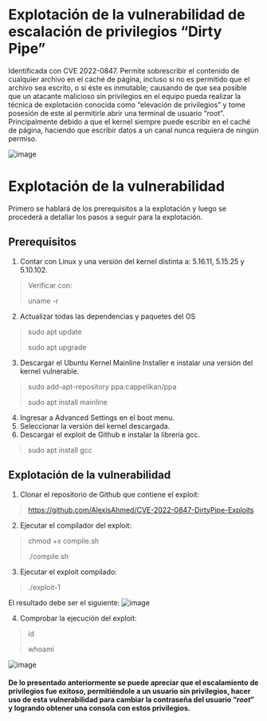 # Explotación de la vulnerabilidad de escalación de privilegios “Dirty Pipe”

Identificada con CVE 2022-0847. Permite sobrescribir el contenido de cualquier archivo en el caché de página, incluso si no es permitido que el archivo sea escrito, o si éste es inmutable; causando de que sea posible que un atacante malicioso sin privilegios en el equipo pueda realizar la técnica de explotación conocida como “elevación de privilegios” y tome posesión de este al permitirle abrir una terminal de usuario “*root*”. Principalmente debido a que el kernel siempre puede escribir en el caché de página, haciendo que escribir datos a un canal nunca requiera de ningún permiso.

![image](https://i.imgur.com/fyJ8hG3.png)

# Explotación de la vulnerabilidad

Primero se hablará de los prerequisitos a la explotación y luego se procederá a detallar los pasos a seguir para la explotación.

## Prerequisitos
1. Contar con Linux y una  versión del kernel distinta a:  5.16.11, 5.15.25 y 5.10.102.
> Verificar con:
> 
> uname -r
2. Actualizar todas las dependencias y paquetes del OS
> sudo apt update 
> 
> sudo apt upgrade
3. Descargar el Ubuntu Kernel Mainline  Installer e instalar una versión del kernel vulnerable.
> sudo add-apt-repository ppa:cappelikan/ppa
> 
> sudo apt install mainline
4. Ingresar a Advanced  Settings en el boot  menu.
5. Seleccionar la versión del kernel descargada.
6. Descargar el exploit de Github e instalar la librería gcc.
>sudo apt install gcc

## Explotación de la vulnerabilidad
1. Clonar el repositorio de Github que contiene el exploit:
> https://github.com/AlexisAhmed/CVE-2022-0847-DirtyPipe-Exploits
2. Ejecutar el compilador del exploit:
> chmod +x compile.sh
> 
> ./compile.sh
3. Ejecutar el exploit compilado:
> ./exploit-1

El resultado debe ser el siguiente:
![image](https://i.imgur.com/vc650oe.png)

4. Comprobar la ejecución del exploit:
> id
> 
> whoami

![image](https://i.imgur.com/UrhDZQj.png)
#### De lo presentado anteriormente se puede apreciar que el escalamiento de privilegios fue exitoso, permitiéndole a un usuario sin privilegios, hacer uso de esta vulnerabilidad para cambiar la contraseña del usuario “_root_” y logrando obtener una consola con estos privilegios.
